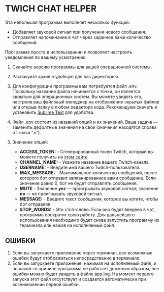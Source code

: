 TWICH CHAT HELPER
=================

Эта небольшая программа выполняет несколько функций:

* Добавляет звуковой сигнал при получении нового сообщения.
* Отправляет напоминание в чат через заданное вами количество сообщений.

Программа проста в использовании и позволяет настроить уведомления по вашему усмотрению.


1. Скачайте версию программы для вашей операционной системы.
2. Распакуйте архив в удобную для вас директорию.
3. Для конфигурации программы вам потребуется файл .env. Поскольку название файла начинается с точки, он является скрытым для операционных систем. Вы можете увидеть его, настроив ваш файловый менеджер на отображение скрытых файлов или открыв папку в любом редакторе кода. Рекомендуем скачать и установить [Sublime Text](https://www.sublimetext.com/) для удобства.
5. Файл .env состоит из названий опций и их значений. Ваша задача — заменить дефолтные значения на свои (значения находятся справа от знака "=").
6. Значение опций:

    * **ACCESS_TOKEN:** - Сгенерированный токен Twitch, который вы можете получить на [этом сайте](https://twitchtokengenerator.com/)
    * **CHANNEL_NAME:** - Укажите название вашего Twitch-канала.
    * **USERNAME:** - Введите имя вашего Twitch-пользователя.
    * **MAX_MESSAGE:** - Максимальное количество сообщений, после которого бот отправит запланированное вами сообщение. Если значение равно 0, бот не будет отправлять сообщения.
    * **MUTE** - Значение ***yes*** — проигрывать звуковой сигнал; значение ***no*** — не проигрывать звуковой сигнал.
    * **MESSAGE:** - Введите текст сообщения, которое вы хотите, чтобы бот отправлял.
    * **STOP_WORDS:** - Это стоп-слово. Если оно будет введено в чат, программа прекратит свою работу. Для дальнейшего использования необходимо будет снова запустить программу из терминала или нажав на исполняемый файл.
    
ОШИБКИ
------
1. Если вы запускаете приложение через терминал, все возможные ошибки будут отображаться непосредственно в терминале.
2. Если вы запускаете приложение, нажимая на исполняемый файл, и по какой-то причине программа не работает должным образом, все ошибки можно будет увидеть в файле app.log. На момент первого запуска этот файл отсутствует и создается автоматически при возникновении первой ошибки.
